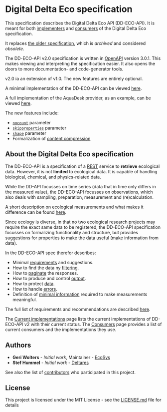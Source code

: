 # Digital Delta Eco specification

This specification describes the Digital Delta Eco API (DD-ECO-API). It is meant for both [implementers](implementations.md) and [consumers](consumers.md) of the Digital Delta Eco specification.

It replaces [the older specification](https://github.com/DigitaleDeltaOrg/dd-eco-api-specs), which is *archived* and considered *obsolete*.

The DD-ECO-API v2.0 specification is written in [OpenAPI](https://www.openapis.org/) version 3.0.1. This makes viewing and interpreting the specification easier. It also opens the doors to more documentation- and code-generator tools.

v2.0 ia an extension of v1.0. The new features are entirely optional.

A minimal implementation of the DD-ECO-API can be viewed [here](https://redocly.github.io/redoc/?url=https://raw.githubusercontent.com/DigitaleDeltaOrg/dd-eco-api/main/OpenAPI/minimal.json).

A full implementation of the AquaDesk provider, as an example, can be viewed [here](https://redocly.github.io/redoc/?url=https://ddecoapi.aquadesk.nl/swagger/v2/swagger.json).

The new features include:

- [`nocount`](parameters.md#nocount) parameter
- [`skipproperties`](parameters.md#skipproperties) parameter
- [`shape`](parameters.md#shape) parameter
- Formalization of [content compression](content.md#contentcompression)

## About the Digital Delta Eco specification

The DD-ECO-API is a specification of a [REST](https://en.wikipedia.org/wiki/Representational_state_transfer) service to **retrieve** ecological data. However, it is not **limited** to ecological data.
It is capable of handling biological, chemical, and physics-related data.

While the DD-API focusses on time series (data that in time only differs in the measured value), the DD-ECO-API focusses on observations, which also deals with sampling, preparation, measurement and (re)calculation.

A short description on ecological measurements and what makes it difference can be found [here](ecological-measurements.md).

Since ecology is diverse, in that no two ecological research projects may require the exact same data to be registered, the DD-ECO-API specification focusses on formalizing functionality and structure, but provides suggestions for properties to make the data useful (make information from data).

In the DD-ECO-API spec therefor describes:

- Minimal [requirements](requirements.md) and suggestions.
- How to find the data ny [filtering](filtering.md).
- How to [paginate](pagination.md) the responses.
- How to produce and control [output](output.md).
- How to protect [data](security.md).
- How to handle [errors](error-handling.md).
- Definition of [minimal information](minimal-measurement.md) required to make measurements meaningful.

The full list of requirements and recommendations are described [here](requirements.md).

The [Current implementations](implementations.md) page lists the current implementations of DD-ECO-API v2 with their current status.
The [Consumers](consumers.md) page provides a list of current consumers and the implementations they use.

## Authors

- **Geri Wolters** - *Initial work*, Maintainer - [EcoSys](https://www.ecosys.nl)
- **Stef Hummel** - *Initial work* - [Deltares](https://www.deltares.nl)

See also the list of [contributors](contributors.md) who participated in this project.

## License

This project is licensed under the MIT License - see the [LICENSE.md](license.md) file for details
